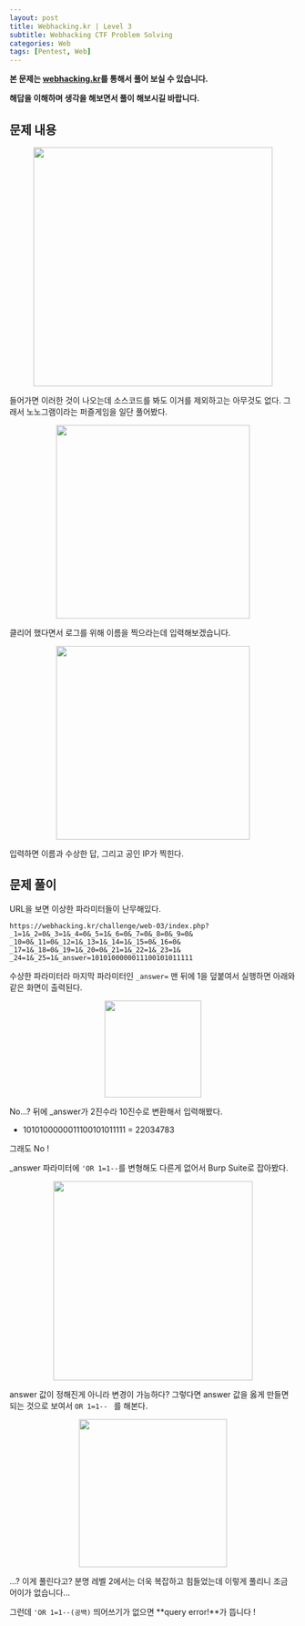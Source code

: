 ```yaml
---
layout: post
title: Webhacking.kr | Level 3
subtitle: Webhacking CTF Problem Solving
categories: Web
tags: [Pentest, Web]
---
```


**본 문제는 [webhacking.kr](https://webhacking.kr)를 통해서 풀어 보실 수 있습니다.**

**해답을 이해하며 생각을 해보면서 풀이 해보시길 바랍니다.**

## 문제 내용

<p align="center">
<img src ="https://user-images.githubusercontent.com/78135526/184473884-01bc3b85-b959-4526-abd6-0caea30108d6.jpg" width = 420>
</p>

들어가면 이러한 것이 나오는데 소스코드를 봐도 이거를 제외하고는 아무것도 없다. 그래서 노노그램이라는 퍼즐게임을 일단 풀어봤다.

<p align="center">
<img src ="https://user-images.githubusercontent.com/78135526/184474025-0ced3b5a-0e70-4a11-b8fd-28dbf8ee6d9f.jpg" width = 340>
</p>

클리어 했다면서 로그를 위해 이름을 찍으라는데 입력해보겠습니다.

<p align="center">
<img src ="https://user-images.githubusercontent.com/78135526/184474083-215cc804-9192-411d-aa40-af352d19fb79.jpg" width = 340>
</p>

입력하면 이름과 수상한 답, 그리고 공인 IP가 찍힌다.

## 문제 풀이

URL을 보면 이상한 파라미터들이 난무해있다.

```
https://webhacking.kr/challenge/web-03/index.php?
_1=1&_2=0&_3=1&_4=0&_5=1&_6=0&_7=0&_8=0&_9=0&
_10=0&_11=0&_12=1&_13=1&_14=1&_15=0&_16=0&
_17=1&_18=0&_19=1&_20=0&_21=1&_22=1&_23=1&
_24=1&_25=1&_answer=1010100000011100101011111
```

수상한 파라미터라 마지막 파라미터인 `_answer=` 맨 뒤에 1을 덮붙여서 실행하면 아래와 같은 화면이 출력된다.

<p align="center">
<img src ="https://user-images.githubusercontent.com/78135526/184474216-4cd3b563-eea2-4969-b27a-800b09bbc3c6.jpg" width = 170>
</p>

No...? 뒤에 _answer가 2진수라 10진수로 변환해서 입력해봤다.

* 1010100000011100101011111 = 22034783

그래도 No !

_answer 파라미터에 `'OR 1=1--`를 변형해도 다른게 없어서 Burp Suite로 잡아봤다.

<p align="center">
<img src ="https://user-images.githubusercontent.com/78135526/184474639-dee2f67b-86cc-4d7e-b646-ece7ec9e19d5.jpg" width = 350>
</p>

answer 값이 정해진게 아니라 변경이 가능하다? 그렇다면 answer 값을 옳게 만들면 되는 것으로 보여서 `OR 1=1-- ` 를 해본다.

<p align="center">
<img src ="https://user-images.githubusercontent.com/78135526/184474982-e9fae022-2c5e-4831-b12f-5a12542eabb9.jpg" width = 260>
</p>

...? 이게 풀린다고? 분명 레벨 2에서는 더욱 복잡하고 힘들었는데 이렇게 풀리니 조금 어이가 없습니다...

그런데 `'OR 1=1--(공백)` 띄어쓰기가 없으면 **query error!**가 뜹니다 !